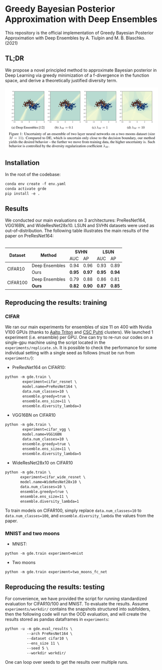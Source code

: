 # Greedy Bayesian Posterior Approximation with Deep Ensembles

This repository is the official implementation of Greedy Bayesian Posterior Approximation with Deep Ensembles by A.
Tiulpin and M. B. Blaschko. (2021)
## TL;DR
We propose a novel principled method to approximate Bayesian posterior in Deep Learning via greedy minimization of a f-divergence in the function space, and derive a theoretically justified diversity term.

<center>
<img src="https://github.com/MIPT-Oulu/greedy_ensembles_training/blob/main/assets/main_figure.png" width="800"/> 
</center>


## Installation

In the root of the codebase:

```
conda env create -f env.yaml
conda activate grde
pip install -e .
```

## Results
We conducted our main evaluations on 3 architectures: PreResNet164, VGG16BN, and WideResNet28x10. 
LSUN and SVHN datasets were used as out-of-distribution. The following table illustrates the main results of the paper on PreResNet164:
</br>
</br>

<table class="tg">
<thead>
  <tr>
    <th rowspan="2">Dataset</th>
    <th rowspan="2">Method</th>
    <th class="tg-7btt" colspan="2">SVHN</th>
    <th class="tg-7btt" colspan="2">LSUN</th>
  </tr>
  <tr>
    <td >AUC</td>
    <td >AP</td>
    <td >AUC</td>
    <td >AP</td>
  </tr>
</thead>
<tbody>
  <tr>
    <td  rowspan="2">CIFAR10</td>
    <td >Deep Ensembles</td>
    <td >0.94</td>
    <td >0.96</td>
    <td >0.93</td>
    <td >0.89</td>
  </tr>
  <tr>
    <td >Ours</td>
    <td style="font-weight:bold">0.95</td>
    <td style="font-weight:bold">0.97</td>
    <td style="font-weight:bold">0.95</td>
    <td style="font-weight:bold">0.94</td>
  </tr>
  <tr>
    <td  rowspan="2">CIFAR100</td>
    <td >Deep Ensembles</td>
    <td >0.79</td>
    <td >0.88</td>
    <td >0.86</td>
    <td >0.81</td>
  </tr>
  <tr>
    <td style="font-weight:bold">Ours</td>
    <td style="font-weight:bold">0.82</td>
    <td style="font-weight:bold">0.90</td>
    <td style="font-weight:bold">0.87</td>
    <td style="font-weight:bold">0.85</td>
  </tr>
</tbody>
</table>


## Reproducing the results: training

### CIFAR
We ran our main experiments for ensembles of size 11 on 400 with Nvidia V100 GPUs 
(thanks to [Aalto Triton](https://scicomp.aalto.fi/triton/) and [CSC Puhti](https://docs.csc.fi/computing/overview/) clusters). We launched 1 experiment (i.e.
ensemble) per GPU. One can try to re-run our codes on a single-gpu machine using the script located in the `experiments/replicate.sh`. 
It is possible to check the performance for some individual setting with a single seed as follows (must be run from `experiments/`):

* PreResNet164 on CIFAR10:
```
python -m gde.train \
        experiment=cifar_resnet \
        model.name=PreResNet164 \
        data.num_classes=10 \
        ensemble.greedy=true \
        ensemble.ens_size=11 \
        ensemble.diversity_lambda=3 
```

* VGG16BN on CIFAR10
```
python -m gde.train \
        experiment=cifar_vgg \
        model.name=VGG16BN 
        data.num_classes=10 \
        ensemble.greedy=true \
        ensemble.ens_size=11 \
        ensemble.diversity_lambda=5 
```

* WideResNet28x10 on CIFAR10
```
python -m gde.train \
       experiment=cifar_wide_resnet \
       model.name=WideResNet28x10 \
       data.num_classes=10 \
       ensemble.greedy=true \
       ensemble.ens_size=11 \
       ensemble.diversity_lambda=1 
```

To train models on CIFAR100, simply replace `data.num_classes=10` to `data.num_classes=100`,
and `ensemble.diversity_lambda` the values from the paper.

### MNIST and two moons
* MNIST:
```
python -m gde.train experiment=mnist
```
* Two moons
```
python -m gde.train experiment=two_moons_fc_net
```

## Reproducing the results: testing
For convenience, we have provided the script for running standardized evaluation for CIFAR10/100 and MNIST.
To evaluate the results. Assume `experiments/workdir/` contains the snapshots structured into subfolders, then
the following code will run the OOD evaluation, and will create the results stored as pandas dataframes in `experiments`:

```
python -u -m gde.eval_results \
          --arch PreResNet164 \
          --dataset cifar10 \
          --ens_size 11 \
          --seed 5 \
          --workdir workdir/
```

One can loop over seeds to get the results over multiple runs.


